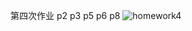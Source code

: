 第四次作业
p2 p3 p5 p6 p8
![homework4](https://github.com/KarenZhuu/computer-networking/blob/master/image/1554815596587.jpg?raw=true)
